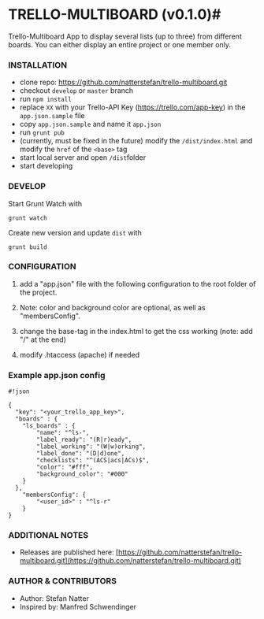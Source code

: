 # TRELLO-MULTIBOARD (v0.1.0)#

Trello-Multiboard App to display several lists (up to three) from different boards. You can either display an entire project or one member only.


### INSTALLATION ###

* clone repo: https://github.com/natterstefan/trello-multiboard.git
* checkout `develop` or `master` branch
* run `npm install`
* replace `XX` with your Trello-API Key (https://trello.com/app-key) in the `app.json.sample` file
* copy `app.json.sample` and name it `app.json`
* run `grunt pub`
* (currently, must be fixed in the future) modify the `/dist/index.html` and modify the `href` of the `<base>` tag
* start local server and open `/dist`folder
* start developing


### DEVELOP ###

Start Grunt Watch with

`grunt watch`

Create new version and update `dist` with

`grunt build`


### CONFIGURATION ###

1) add a "app.json" file with the following configuration to the root folder of the project.

2) Note: color and background color are optional, as well as "membersConfig".

3) change the base-tag in the index.html to get the css working (note: add "/" at the end)

4) modify .htaccess (apache) if needed


### Example app.json config ###

```
#!json

{
  "key": "<your_trello_app_key>",
  "boards" : {
    "ls_boards" : {
        "name": "^ls-",
        "label_ready": "(R|r)eady",
        "label_working": "(W|w)orking",
        "label_done": "(D|d)one",
        "checklists": "^(ACS|acs|ACs)$",
        "color": "#fff",
        "background_color": "#000"
    }
  },
    "membersConfig": {
        "<user_id>" : "^ls-r"
    }
}
```


### ADDITIONAL NOTES  ###

* Releases are published here: [https://github.com/natterstefan/trello-multiboard.git](https://github.com/natterstefan/trello-multiboard.git)


### AUTHOR & CONTRIBUTORS ###

* Author: Stefan Natter
* Inspired by: Manfred Schwendinger
